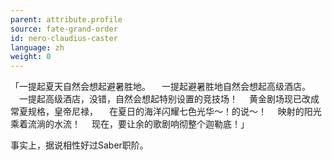 ```yaml
---
parent: attribute.profile
source: fate-grand-order
id: nero-claudius-caster
language: zh
weight: 0
---
```


「一提起夏天自然会想起避暑胜地。
　一提起避暑胜地自然会想起高级酒店。
　一提起高级酒店，没错，自然会想起特别设置的竞技场！
　黄金剧场现已改成常夏规格，皇帝尼禄，
　在夏日的海洋闪耀七色光华～！的说～！
　映射的阳光乘着流淌的水流！
　现在，要让余的歌剧响彻整个迦勒底！」

事实上，据说相性好过Saber职阶。

